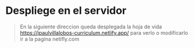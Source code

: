 # Despliege en el servidor
>En la siguiente direccion queda desplegada la hoja de vida
<https://jpaulvillalobos-curriculum.netlify.app/> para verlo o modificarlo ir a la pagina netifly.com